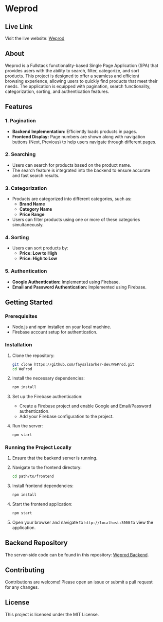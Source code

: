 # Weprod

## Live Link
Visit the live website: [Weprod](https://weprod-87efb.web.app)

## About
Weprod is a Fullstack functionality-based Single Page Application (SPA) that provides users with the ability to search, filter, categorize, and sort products. This project is designed to offer a seamless and efficient browsing experience, allowing users to quickly find products that meet their needs. The application is equipped with pagination, search functionality, categorization, sorting, and authentication features.

## Features

### 1. Pagination
- **Backend Implementation:** Efficiently loads products in pages.
- **Frontend Display:** Page numbers are shown along with navigation buttons (Next, Previous) to help users navigate through different pages.

### 2. Searching
- Users can search for products based on the product name.
- The search feature is integrated into the backend to ensure accurate and fast search results.

### 3. Categorization
- Products are categorized into different categories, such as:
  - **Brand Name**
  - **Category Name**
  - **Price Range**
- Users can filter products using one or more of these categories simultaneously.

### 4. Sorting
- Users can sort products by:
  - **Price: Low to High**
  - **Price: High to Low**
  
### 5. Authentication
- **Google Authentication:** Implemented using Firebase.
- **Email and Password Authentication:** Implemented using Firebase.

## Getting Started

### Prerequisites
- Node.js and npm installed on your local machine.
- Firebase account setup for authentication.

### Installation

1. Clone the repository:
    ```bash
    git clone https://github.com/faysalsarker-dev/WeProd.git
    cd WeProd
    ```

2. Install the necessary dependencies:
    ```bash
    npm install
    ```

3. Set up the Firebase authentication:
   - Create a Firebase project and enable Google and Email/Password authentication.
   - Add your Firebase configuration to the project.

4. Run the server:
    ```bash
    npm start
    ```

### Running the Project Locally

1. Ensure that the backend server is running.
2. Navigate to the frontend directory:
    ```bash
    cd path/to/frontend
    ```

3. Install frontend dependencies:
    ```bash
    npm install
    ```

4. Start the frontend application:
    ```bash
    npm start
    ```

5. Open your browser and navigate to `http://localhost:3000` to view the application.

## Backend Repository
The server-side code can be found in this repository: [Weprod Backend](https://github.com/faysalsarker-dev/Weprod-backend).

## Contributing
Contributions are welcome! Please open an issue or submit a pull request for any changes.

## License
This project is licensed under the MIT License.
